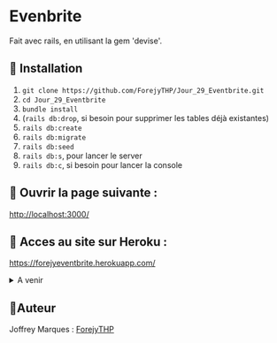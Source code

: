 # **Evenbrite**

Fait avec rails, en utilisant la gem 'devise'.

## :black_square_button: **Installation**

1. ```git clone https://github.com/ForejyTHP/Jour_29_Eventbrite.git```
2. ```cd Jour_29_Eventbrite```
3. ```bundle install```
4. (```rails db:drop```, si besoin pour supprimer les tables déjà existantes)
4. ```rails db:create```
5. ```rails db:migrate```
6. ```rails db:seed```
7. ```rails db:s```, pour lancer le server
8. ```rails db:c```, si besoin pour lancer la console

## :black_square_button: Ouvrir la page suivante :
[http://localhost:3000/](http://localhost:3000/)

## :black_square_button: Acces au site sur Heroku :
https://forejyeventbrite.herokuapp.com/
 
<details> <summary> A venir</summary>
 
* ``` Rien pour le moment ```

</details>

## 👤Auteur
Joffrey Marques : [ForejyTHP](https://github.com/ForejyTHP)
